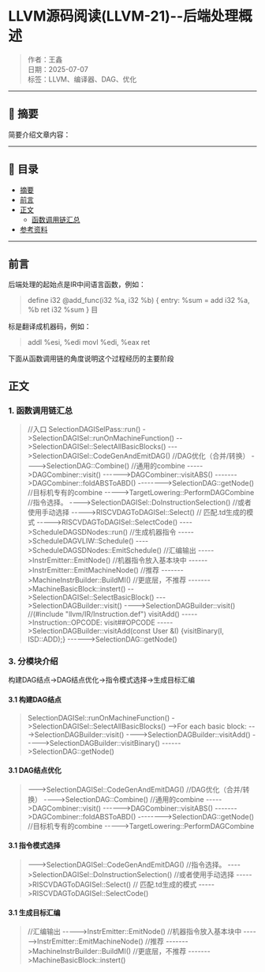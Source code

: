 # LLVM源码阅读(LLVM-21)--后端处理概述

> 作者：王鑫  
> 日期：2025-07-07  
> 标签：LLVM、编译器、DAG、优化

---

## 📝 摘要

简要介绍文章内容：

---

## 📌 目录

- [摘要](#-摘要)
- [前言](#前言)
- [正文](#正文)
  - [函数调用链汇总](###1.函数调用链汇总)
- [参考资料](#参考资料)

---

## 前言

后端处理的起始点是IR中间语言函数，例如：

> define i32 @add_func(i32 %a, i32 %b) {
entry:
  %sum = add i32 %a, %b
  ret i32 %sum
}
目

标是翻译成机器码，例如：

> addl %esi, %edi
movl %edi, %eax
ret

下面从函数调用链的角度说明这个过程经历的主要阶段

## 正文
### 1. 函数调用链汇总

>//入口
> SelectionDAGISelPass::run()
> ->SelectionDAGISel::runOnMachineFunction()
> -->SelectionDAGISel::SelectAllBasicBlocks()
> --->SelectionDAGISel::CodeGenAndEmitDAG()
> //DAG优化（合并/转换）
> ---->SelectionDAG::Combine()
> //通用的combine
> ----->DAGCombiner::visit()
> ------>DAGCombiner::visitABS()
> ------->DAGCombiner::foldABSToABD()
> -------->SelectionDAG::getNode()
> //目标机专有的combine
> ----->TargetLowering::PerformDAGCombine
> //指令选择。
> ---->SelectionDAGISel::DoInstructionSelection()
> //或者使用手动选择
> ----->RISCVDAGToDAGISel::Select()
> // 匹配.td生成的模式
> ----->RISCVDAGToDAGISel::SelectCode()
> ---->ScheduleDAGSDNodes::run()
> //生成机器指令
> ----->ScheduleDAGVLIW::Schedule()
> ---->ScheduleDAGSDNodes::EmitSchedule()
> //汇编输出
> ----->InstrEmitter::EmitNode()
> //机器指令放入基本块中
> ------>InstrEmitter::EmitMachineNode()
//推荐
> ------->MachineInstrBuilder::BuildMI()
//更底层，不推荐
> ------->MachineBasicBlock::instert()
> -->SelectionDAGISel::SelectBasicBlock()
> --->SelectionDAGBuilder::visit()
> ---->SelectionDAGBuilder::visit()
> //(#include "llvm/IR/Instruction.def") visitAdd()
> ----->Instruction::OPCODE: visit##OPCODE
> ----->SelectionDAGBuilder::visitAdd(const User &I) {visitBinary(I, ISD::ADD);}
> ------>SelectionDAG::getNode()

### 3. 分模块介绍
构建DAG结点->DAG结点优化->指令模式选择->生成目标汇编
#### 3.1 构建DAG结点

> SelectionDAGISel::runOnMachineFunction()
> ->SelectionDAGISel::SelectAllBasicBlocks()
> -->For each basic block:
> --->SelectionDAGBuilder::visit()
> ---->SelectionDAGBuilder::visitAdd()
> ----->SelectionDAGBuilder::visitBinary()
> ------>SelectionDAG::getNode()

#### 3.1 DAG结点优化
> --->SelectionDAGISel::CodeGenAndEmitDAG()
> //DAG优化（合并/转换）
> ---->SelectionDAG::Combine()
> //通用的combine
> ----->DAGCombiner::visit()
> ------>DAGCombiner::visitABS()
> ------->DAGCombiner::foldABSToABD()
> -------->SelectionDAG::getNode()
> //目标机专有的combine
> ----->TargetLowering::PerformDAGCombine

#### 3.1 指令模式选择

> --->SelectionDAGISel::CodeGenAndEmitDAG()
> //指令选择。
> ---->SelectionDAGISel::DoInstructionSelection()
> //或者使用手动选择
> ----->RISCVDAGToDAGISel::Select()
> // 匹配.td生成的模式
> ----->RISCVDAGToDAGISel::SelectCode()

#### 3.1 生成目标汇编

> //汇编输出
> ----->InstrEmitter::EmitNode()
> //机器指令放入基本块中
> ------>InstrEmitter::EmitMachineNode()
//推荐
> ------->MachineInstrBuilder::BuildMI()
//更底层，不推荐
> ------->MachineBasicBlock::instert()


<!--stackedit_data:
eyJoaXN0b3J5IjpbLTgyNjg2MTUzNF19
-->